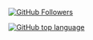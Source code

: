 [![GitHub Followers](https://img.shields.io/github/followers/againzeenox?label=GitHub%20followers&style=social)](https://github.com/againzeenox)

[![GitHub top language](https://img.shields.io/github/languages/top/againzeenox/Project)](https://github.com/againzeenox/Project)

